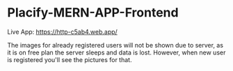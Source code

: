 # Placify-MERN-APP-Frontend
Live App: https://http-c5ab4.web.app/

The images for already registered users will not be shown due to server, as it is on free plan the server sleeps and data is lost. However, when new user is registered you'll see the pictures for that.
